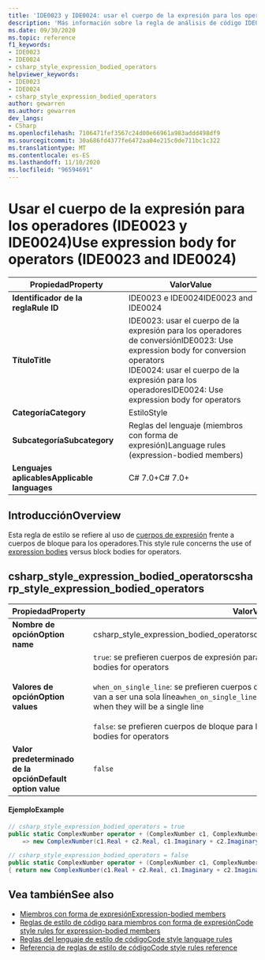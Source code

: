 ```yaml
---
title: 'IDE0023 y IDE0024: usar el cuerpo de la expresión para los operadores'
description: 'Más información sobre la regla de análisis de código IDE0023: usar el cuerpo de la expresión para los operadores'
ms.date: 09/30/2020
ms.topic: reference
f1_keywords:
- IDE0023
- IDE0024
- csharp_style_expression_bodied_operators
helpviewer_keywords:
- IDE0023
- IDE0024
- csharp_style_expression_bodied_operators
author: gewarren
ms.author: gewarren
dev_langs:
- CSharp
ms.openlocfilehash: 7106471fef3567c24d00e66961a983addd498df9
ms.sourcegitcommit: 30a686fd4377fe6472aa04e215c0de711bc1c322
ms.translationtype: MT
ms.contentlocale: es-ES
ms.lasthandoff: 11/10/2020
ms.locfileid: "96594691"
---
```

# <a name="use-expression-body-for-operators-ide0023-and-ide0024"></a><span data-ttu-id="a148a-103">Usar el cuerpo de la expresión para los operadores (IDE0023 y IDE0024)</span><span class="sxs-lookup"><span data-stu-id="a148a-103">Use expression body for operators (IDE0023 and IDE0024)</span></span>

|<span data-ttu-id="a148a-104">Propiedad</span><span class="sxs-lookup"><span data-stu-id="a148a-104">Property</span></span>|<span data-ttu-id="a148a-105">Valor</span><span class="sxs-lookup"><span data-stu-id="a148a-105">Value</span></span>|
|-|-|
| <span data-ttu-id="a148a-106">**Identificador de la regla**</span><span class="sxs-lookup"><span data-stu-id="a148a-106">**Rule ID**</span></span> | <span data-ttu-id="a148a-107">IDE0023 e IDE0024</span><span class="sxs-lookup"><span data-stu-id="a148a-107">IDE0023 and IDE0024</span></span> |
| <span data-ttu-id="a148a-108">**Título**</span><span class="sxs-lookup"><span data-stu-id="a148a-108">**Title**</span></span> | <span data-ttu-id="a148a-109">IDE0023: usar el cuerpo de la expresión para los operadores de conversión</span><span class="sxs-lookup"><span data-stu-id="a148a-109">IDE0023: Use expression body for conversion operators</span></span><br/> <span data-ttu-id="a148a-110">IDE0024: usar el cuerpo de la expresión para los operadores</span><span class="sxs-lookup"><span data-stu-id="a148a-110">IDE0024: Use expression body for operators</span></span> |
| <span data-ttu-id="a148a-111">**Categoría**</span><span class="sxs-lookup"><span data-stu-id="a148a-111">**Category**</span></span> | <span data-ttu-id="a148a-112">Estilo</span><span class="sxs-lookup"><span data-stu-id="a148a-112">Style</span></span> |
| <span data-ttu-id="a148a-113">**Subcategoría**</span><span class="sxs-lookup"><span data-stu-id="a148a-113">**Subcategory**</span></span> | <span data-ttu-id="a148a-114">Reglas del lenguaje (miembros con forma de expresión)</span><span class="sxs-lookup"><span data-stu-id="a148a-114">Language rules (expression-bodied members)</span></span> |
| <span data-ttu-id="a148a-115">**Lenguajes aplicables**</span><span class="sxs-lookup"><span data-stu-id="a148a-115">**Applicable languages**</span></span> | <span data-ttu-id="a148a-116">C# 7.0+</span><span class="sxs-lookup"><span data-stu-id="a148a-116">C# 7.0+</span></span> |

## <a name="overview"></a><span data-ttu-id="a148a-117">Introducción</span><span class="sxs-lookup"><span data-stu-id="a148a-117">Overview</span></span>

<span data-ttu-id="a148a-118">Esta regla de estilo se refiere al uso de [cuerpos de expresión](../../../csharp/programming-guide/statements-expressions-operators/expression-bodied-members.md) frente a cuerpos de bloque para los operadores.</span><span class="sxs-lookup"><span data-stu-id="a148a-118">This style rule concerns the use of [expression bodies](../../../csharp/programming-guide/statements-expressions-operators/expression-bodied-members.md) versus block bodies for operators.</span></span>

## <a name="csharp_style_expression_bodied_operators"></a><span data-ttu-id="a148a-119">csharp_style_expression_bodied_operators</span><span class="sxs-lookup"><span data-stu-id="a148a-119">csharp_style_expression_bodied_operators</span></span>

|<span data-ttu-id="a148a-120">Propiedad</span><span class="sxs-lookup"><span data-stu-id="a148a-120">Property</span></span>|<span data-ttu-id="a148a-121">Valor</span><span class="sxs-lookup"><span data-stu-id="a148a-121">Value</span></span>|
|-|-|
| <span data-ttu-id="a148a-122">**Nombre de opción**</span><span class="sxs-lookup"><span data-stu-id="a148a-122">**Option name**</span></span> | <span data-ttu-id="a148a-123">csharp_style_expression_bodied_operators</span><span class="sxs-lookup"><span data-stu-id="a148a-123">csharp_style_expression_bodied_operators</span></span>
| <span data-ttu-id="a148a-124">**Valores de opción**</span><span class="sxs-lookup"><span data-stu-id="a148a-124">**Option values**</span></span> | <span data-ttu-id="a148a-125">`true`: se prefieren cuerpos de expresión para los operadores</span><span class="sxs-lookup"><span data-stu-id="a148a-125">`true` - Prefer expression bodies for operators</span></span><br /><br /><span data-ttu-id="a148a-126">`when_on_single_line`: se prefieren cuerpos de expresión para los operadores cuando van a ser una sola línea</span><span class="sxs-lookup"><span data-stu-id="a148a-126">`when_on_single_line` - Prefer expression bodies for operators when they will be a single line</span></span><br /><br /><span data-ttu-id="a148a-127">`false`: se prefieren cuerpos de bloque para los operadores.</span><span class="sxs-lookup"><span data-stu-id="a148a-127">`false` - Prefer block bodies for operators</span></span> |
| <span data-ttu-id="a148a-128">**Valor predeterminado de la opción**</span><span class="sxs-lookup"><span data-stu-id="a148a-128">**Default option value**</span></span> | `false` |

#### <a name="example"></a><span data-ttu-id="a148a-129">Ejemplo</span><span class="sxs-lookup"><span data-stu-id="a148a-129">Example</span></span>

```csharp
// csharp_style_expression_bodied_operators = true
public static ComplexNumber operator + (ComplexNumber c1, ComplexNumber c2)
    => new ComplexNumber(c1.Real + c2.Real, c1.Imaginary + c2.Imaginary);

// csharp_style_expression_bodied_operators = false
public static ComplexNumber operator + (ComplexNumber c1, ComplexNumber c2)
{ return new ComplexNumber(c1.Real + c2.Real, c1.Imaginary + c2.Imaginary); }
```

## <a name="see-also"></a><span data-ttu-id="a148a-130">Vea también</span><span class="sxs-lookup"><span data-stu-id="a148a-130">See also</span></span>

- [<span data-ttu-id="a148a-131">Miembros con forma de expresión</span><span class="sxs-lookup"><span data-stu-id="a148a-131">Expression-bodied members</span></span>](../../../csharp/programming-guide/statements-expressions-operators/expression-bodied-members.md)
- [<span data-ttu-id="a148a-132">Reglas de estilo de código para miembros con forma de expresión</span><span class="sxs-lookup"><span data-stu-id="a148a-132">Code style rules for expression-bodied members</span></span>](expression-bodied-members.md)
- [<span data-ttu-id="a148a-133">Reglas del lenguaje de estilo de código</span><span class="sxs-lookup"><span data-stu-id="a148a-133">Code style language rules</span></span>](language-rules.md)
- [<span data-ttu-id="a148a-134">Referencia de reglas de estilo de código</span><span class="sxs-lookup"><span data-stu-id="a148a-134">Code style rules reference</span></span>](index.md)
